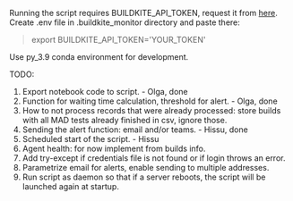 Running the script requires BUILDKITE_API_TOKEN, request it from [here](https://buildkite.com/user/api-access-tokens).  
Create .env file in .buildkite_monitor directory and paste there:
> export BUILDKITE_API_TOKEN='YOUR_TOKEN' 

Use py_3.9 conda environment for development.


TODO:  
1. Export notebook code to script. - Olga, done
2. Function for waiting time calculation, threshold for alert. - Olga, done
3. How to not process records that were already processed: store builds with all MAD tests already finished in csv, ignore those.
4. Sending the alert function: email and/or teams. - Hissu, done
5. Scheduled start of the script. - Hissu
6. Agent health: for now implement from builds info.
7. Add try-except if credentials file is not found or if login throws an error.
8. Parametrize email for alerts, enable sending to multiple addresses.
9. Run script as daemon so that if a server reboots, the script will be launched again at startup.